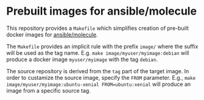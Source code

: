 Prebuilt images for ansible/molecule
====================================

This repository provides a `Makefile` which simplifies creation of pre-built
docker images for [ansible/molecule](https://github.com/ansible/molecule).

The `Makefile` provides an implicit rule with the prefix `image/` where the
suffix will be used as the tag name. E.g. `make image/myuser/myimage:debian`
will produce a docker image `myuser/myimage` with the tag `debian`.

The source repository is derived from the `tag` part of the target image. In
order to custamize the source image, specify the `FROM` parameter. E.g., `make
image/myuser/myimage:ubuntu-xenial FROM=ubuntu:xenial` will produce an image
from a specific source tag.
